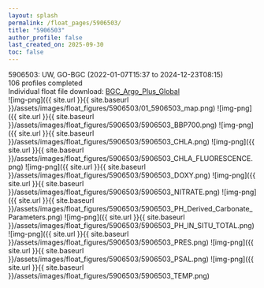 ```yaml
---
layout: splash
permalink: /float_pages/5906503/
title: "5906503"
author_profile: false
last_created_on: 2025-09-30
toc: false
---
```

 
5906503: UW, GO-BGC (2022-01-07T15:37 to 2024-12-23T08:15)\
106 profiles completed\
Individual float file download: [BGC_Argo_Plus_Global](https://ftp.soest.hawaii.edu/bgc_argo_plus/Individual_Floats/outliers_removed/5906503_Sprof_processed.nc)\
![img-png]({{ site.url }}{{ site.baseurl }}/assets/images/float_figures/5906503/01_5906503_map.png)
![img-png]({{ site.url }}{{ site.baseurl }}/assets/images/float_figures/5906503/5906503_BBP700.png)
![img-png]({{ site.url }}{{ site.baseurl }}/assets/images/float_figures/5906503/5906503_CHLA.png)
![img-png]({{ site.url }}{{ site.baseurl }}/assets/images/float_figures/5906503/5906503_CHLA_FLUORESCENCE.png)
![img-png]({{ site.url }}{{ site.baseurl }}/assets/images/float_figures/5906503/5906503_DOXY.png)
![img-png]({{ site.url }}{{ site.baseurl }}/assets/images/float_figures/5906503/5906503_NITRATE.png)
![img-png]({{ site.url }}{{ site.baseurl }}/assets/images/float_figures/5906503/5906503_PH_Derived_Carbonate_Parameters.png)
![img-png]({{ site.url }}{{ site.baseurl }}/assets/images/float_figures/5906503/5906503_PH_IN_SITU_TOTAL.png)
![img-png]({{ site.url }}{{ site.baseurl }}/assets/images/float_figures/5906503/5906503_PRES.png)
![img-png]({{ site.url }}{{ site.baseurl }}/assets/images/float_figures/5906503/5906503_PSAL.png)
![img-png]({{ site.url }}{{ site.baseurl }}/assets/images/float_figures/5906503/5906503_TEMP.png)
